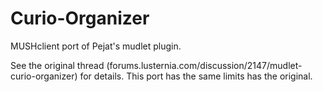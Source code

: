 # Curio-Organizer

MUSHclient port of Pejat's mudlet plugin. 

See the original thread (forums.lusternia.com/discussion/2147/mudlet-curio-organizer) for details. This port has the same limits has the original.
